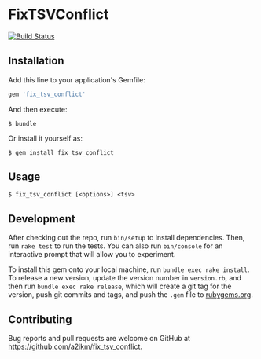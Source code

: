 # FixTSVConflict

[![Build Status](https://travis-ci.org/a2ikm/fix_tsv_conflict.svg?branch=master)](https://travis-ci.org/a2ikm/fix_tsv_conflict)

## Installation

Add this line to your application's Gemfile:

```ruby
gem 'fix_tsv_conflict'
```

And then execute:

    $ bundle

Or install it yourself as:

    $ gem install fix_tsv_conflict

## Usage

    $ fix_tsv_conflict [<options>] <tsv>

## Development

After checking out the repo, run `bin/setup` to install dependencies. Then, run `rake test` to run the tests. You can also run `bin/console` for an interactive prompt that will allow you to experiment.

To install this gem onto your local machine, run `bundle exec rake install`. To release a new version, update the version number in `version.rb`, and then run `bundle exec rake release`, which will create a git tag for the version, push git commits and tags, and push the `.gem` file to [rubygems.org](https://rubygems.org).

## Contributing

Bug reports and pull requests are welcome on GitHub at https://github.com/a2ikm/fix_tsv_conflict.
